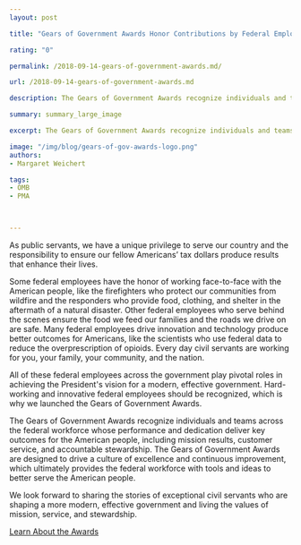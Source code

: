 ```yaml
---
layout: post

title: "Gears of Government Awards Honor Contributions by Federal Employees & Teams Who Embody Mission, Service, and Stewardship"

rating: "0"

permalink: /2018-09-14-gears-of-government-awards.md/

url: /2018-09-14-gears-of-government-awards.md

description: The Gears of Government Awards recognize individuals and teams across the federal workforce whose performance and dedication deliver key outcomes for the American people, including mission results, customer service, and accountable stewardship.

summary: summary_large_image

excerpt: The Gears of Government Awards recognize individuals and teams across the federal workforce whose performance and dedication deliver key outcomes for the American people, including mission results, customer service, and accountable stewardship.

image: "/img/blog/gears-of-gov-awards-logo.png"
authors:
- Margaret Weichert

tags:
- OMB
- PMA



---
```

As public servants, we have a unique privilege to serve our country and the responsibility to ensure our fellow Americans’ tax dollars produce results that enhance their lives.

Some federal employees have the honor of working face-to-face with the American people, like the firefighters who protect our communities from wildfire and the responders who provide food, clothing, and shelter in the aftermath of a natural disaster. Other federal employees who serve behind the scenes ensure the food we feed our families and the roads we drive on are safe. Many federal employees drive innovation and technology produce better outcomes for Americans, like the scientists who use federal data to reduce the overprescription of opioids. Every day civil servants are working for you, your family, your community, and the nation.

All of these federal employees across the government play pivotal roles in achieving the President's vision for a modern, effective government. Hard-working and innovative federal employees should be recognized, which is why we launched the Gears of Government Awards.

The Gears of Government Awards recognize individuals and teams across the federal workforce whose performance and dedication deliver key outcomes for the American people, including mission results, customer service, and accountable stewardship. The Gears of Government Awards are designed to drive a culture of excellence and continuous improvement, which ultimately provides the federal workforce with tools and ideas to better serve the American people.

We look forward to sharing the stories of exceptional civil servants who are shaping a more modern, effective government and living the values of mission, service, and stewardship.

<a class="usa-button" href="{{ site.baseurl }}/gearawards">Learn About the Awards</a>
